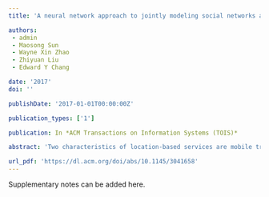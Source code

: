 ```yaml
---
title: 'A neural network approach to jointly modeling social networks and mobile trajectories'

authors:
 - admin
 - Maosong Sun
 - Wayne Xin Zhao
 - Zhiyuan Liu
 - Edward Y Chang

date: '2017'
doi: ''

publishDate: '2017-01-01T00:00:00Z'

publication_types: ['1']

publication: In *ACM Transactions on Information Systems (TOIS)*

abstract: 'Two characteristics of location-based services are mobile trajectories and the ability to facilitate social networking. The recording of trajectory data contributes valuable resources towards understanding users’ geographical movement behaviors. Social networking is possible when users are able to quickly connect to anyone nearby. A social network with location based services is known as location-based social network (LBSN). As shown in Cho et al. [2013], locations that are frequently visited by socially related persons tend to be correlated, which indicates the close association between social connections and trajectory behaviors of users in LBSNs. To better analyze and mine LBSN data, we need to have a comprehensive view of each of these two aspects, i.e., the mobile trajectory data and the social network.Specifically, we present a novel neural network model that can jointly model both social networks and …'

url_pdf: 'https://dl.acm.org/doi/abs/10.1145/3041658'
---
```


Supplementary notes can be added here.
